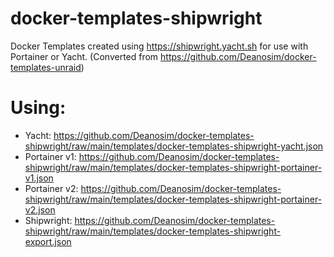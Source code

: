 # docker-templates-shipwright
Docker Templates created using https://shipwright.yacht.sh for use with Portainer or Yacht. (Converted from https://github.com/Deanosim/docker-templates-unraid)

# Using:
- Yacht: https://github.com/Deanosim/docker-templates-shipwright/raw/main/templates/docker-templates-shipwright-yacht.json
- Portainer v1: https://github.com/Deanosim/docker-templates-shipwright/raw/main/templates/docker-templates-shipwright-portainer-v1.json
- Portainer v2: https://github.com/Deanosim/docker-templates-shipwright/raw/main/templates/docker-templates-shipwright-portainer-v2.json
- Shipwright: https://github.com/Deanosim/docker-templates-shipwright/raw/main/templates/docker-templates-shipwright-export.json
